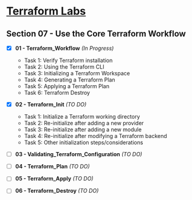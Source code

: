 

# [Terraform Labs](https://github.com/btkrausen/hashicorp/tree/master/terraform/Hands-On%20Labs)

## Section 07 - Use the Core Terraform Workflow

- [x] **01 - Terraform_Workflow** *(In Progress)*
  - Task 1: Verify Terraform installation  
  - Task 2: Using the Terraform CLI  
  - Task 3: Initializing a Terraform Workspace  
  - Task 4: Generating a Terraform Plan  
  - Task 5: Applying a Terraform Plan  
  - Task 6: Terraform Destroy  

- [x] **02 - Terraform_Init** *(TO DO)*
  - Task 1: Initialize a Terraform working directory
  - Task 2: Re-initialize after adding a new provider
  - Task 3: Re-initialize after adding a new module
  - Task 4: Re-initialize after modifying a Terraform backend
  - Task 5: Other initialization steps/considerations


- [ ] **03 - Validating_Terraform_Configuration** *(TO DO)*  
- [ ] **04 - Terraform_Plan** *(TO DO)*  
- [ ] **05 - Terraform_Apply** *(TO DO)*  
- [ ] **06 - Terraform_Destroy** *(TO DO)*  

   
